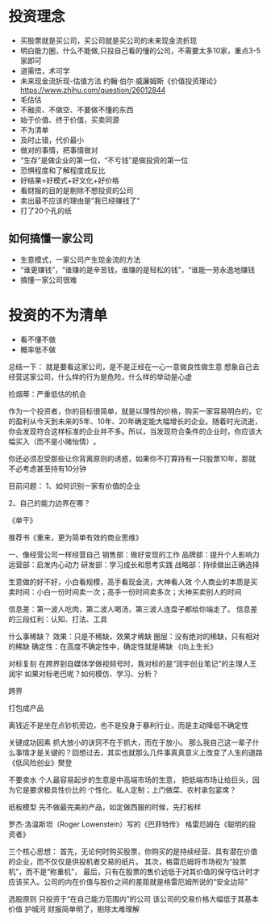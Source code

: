 
# 投资理念
* 买股票就是买公司，买公司就是买公司的未来现金流折现
* 明白能力圈，什么不能做,只投自己看的懂的公司，不需要太多10家，重点3-5家即可
* 道需悟，术可学
* 未来现金流折现-估值方法  约翰·伯尔·威廉姆斯《价值投资理论》 https://www.zhihu.com/question/26012844
* 毛估估
* 不融资、不做空、不要做不懂的东西
* 始于价值、终于价值，买卖同源
* 不为清单
* 及时止错，代价最小
* 做对的事情，把事情做对
* “生存”是做企业的第一位，“不亏钱”是做投资的第一位
* 恐惧程度和了解程度成反比
* 好结果=好模式+好文化+好价格
* 看财报的目的是剔除不想投资的公司
* 卖出最不应该的理由是”我已经赚钱了“
* 打了20个孔的纸

## 如何搞懂一家公司
* 生意模式，一家公司产生现金流的方法
* “谁更赚钱”，“谁赚的是辛苦钱，谁赚的是轻松的钱”，“谁能一劳永逸地赚钱
* 搞懂一家公司很难



# 投资的不为清单
* 看不懂不做
* 概率低不做

总结一下：
就是要看这家公司，是不是正经在一心一意做良性做生意
想象自己去经营这家公司，什么样的行为是危险，什么样的举动是心虚



捡烟蒂：严重低估的机会








作为一个投资者，你的目标很简单，就是以理性的价格，购买一家容易明白的，它的盈利从今天到未来的5年、10年、20年确定能大幅增长的企业。随着时光流逝，你会发现符合这样标准的企业并不多。所以，当发现符合条件的企业时，你应该大幅买入（而不是小赌怡情）​。

你还必须忍受那些让你背离原则的诱惑，如果你不打算持有一只股票10年，那就不必考虑甚至持有10分钟

目前问题：
1、如何识别一家有价值的企业

2、自己的能力边界在哪？



《单干》

推荐书《重来，更为简单有效的商业思维》

一、像经营公司一样经营自己
销售部：做好变现的工作
品牌部：提升个人影响力
运营部：启发内心动力
研发部：学习成长和思考实践
战略部：持续做出正确选择

生意做的好不好，小白看规模，高手看现金流，大神看人效
个人商业的本质是买卖时间：小白一份时间卖一次；高手一份时间卖多次；大神买卖别人的时间

信息差：第一波人吃肉，第二波人喝汤，第三波人连盘子都给你端走了。
信息差的三段红利：认知、打法、工具

什么事稀缺？
效果：只是不稀缺，效果才稀缺
圈层：没有绝对的稀缺，只有相对的稀缺
确定性：在高度不确定性中，确定性就是稀缺
《向上生长》

对标复刻
在跨界到自媒体学做视频号时，我对标的是“润宇创业笔记”的主理人王润宇
如果对标老巴呢？如何模仿、学习、分析？

跨界


打包成产品

离钱近不是坐在点钞机旁边，也不是投身于暴利行业，而是主动降低不确定性


关键成功因素
抓大放小的诀窍不在于抓大，而在于放小。
那么我自己这一辈子什么事情才是关键的？回想过去，其实也就那么几件事真真意义上改变了人生的道路
《低风险创业》樊登


不要卖水
个人最容易起步的生意是中高端市场的生意，
把低端市场让给巨头，因为它是要求极具性价比的
个性化、私人定制；上门做菜、农村承包宴席？


纸板模型
先不做最完美的产品，如定做西服的时候，先打板样



罗杰·洛温斯坦（Roger Lowenstein）写的《巴菲特传》
格雷厄姆在《聪明的投资者》

三个核心思想：
首先，无论何时购买股票，你购买的是持续经营、具有潜在价值的企业，而不仅仅是供投机者交易的纸片。
其次，格雷厄姆将市场视为“投票机”，而不是“称重机”​，
最后，只有在股票的售价远低于对其价值的保守估计时才应该买入。公司的内在价值与股价之间的差距就是格雷厄姆所说的“安全边际”

选股原则
只投资于“在自己能力范围内”的公司
该公司的交易价格大幅低于其基本价值
护城河
财报简单明了，剔除太难理解























